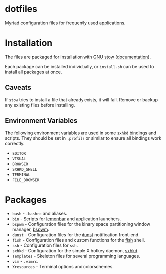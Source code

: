 # dotfiles

Myriad configuration files for frequently used applications.

# Installation

The files are packaged for installation with [GNU
stow](https://www.gnu.org/software/stow/)
([documentation](http://www.gnu.org/software/stow/manual/stow.html)).

Each package can be installed individually, or `install.sh` can be used to
install all packages at once.

## Caveats

If `stow` tries to install a file that already exists, it will fail. Remove or
backup any existing files before installing.

## Environment Variables

The following environment variables are used in some `sxhkd` bindings and
scripts. They should be set in `.profile` or similar to ensure all bindings
work correctly.

- `EDITOR`
- `VISUAL`
- `BROWSER`
- `SXHKD_SHELL`
- `TERMINAL`
- `FILE_BROWSER`

# Packages

- `bash` - `.bashrc` and aliases.
- `bin` - Scripts for [lemonbar](https://github.com/LemonBoy/bar) and
  application launchers.
- `bspwm` - Configuration files for the binary space partitioning window
  manager, [bspwm](https://github.com/baskerville/bspwm).
- `dunst` - Configuration files for the
  [dunst](https://github.com/knopwob/dunst) notification front-end.
- `fish` - Configuration files and custom functions for the
  [fish](http://fishshell.com/) shell.
- `ssh` - Configuration files for `ssh`.
- `sxhkd` - Configuration for the simple X hotkey daemon, [sxhkd](https://github.com/baskerville/sxhkd).
- `Templates` - Skeleton files for several programming languages.
- `vim` - `.vimrc`.
- `Xresources` - Terminal options and colorschemes.
